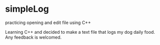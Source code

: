 # simpleLog
practicing opening and edit file using C++

Learning C++ and decided to make a text file that logs my dog daily food.
Any feedback is welcomed.
